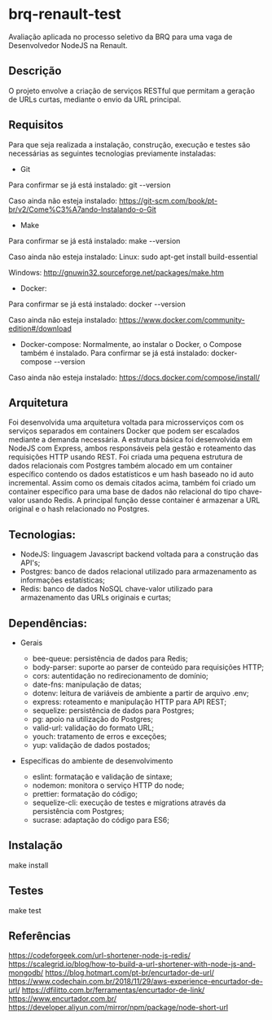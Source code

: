 # brq-renault-test
Avaliação aplicada no processo seletivo da BRQ para uma vaga de Desenvolvedor NodeJS na Renault.

## Descrição
O projeto envolve a criação de serviços RESTful que permitam a geração de URLs curtas, mediante o envio da URL principal.

## Requisitos
Para que seja realizada a instalação, construção, execução e testes são necessárias as seguintes tecnologias previamente instaladas:

- Git

Para confirmar se já está instalado:
git --version

Caso ainda não esteja instalado:
https://git-scm.com/book/pt-br/v2/Come%C3%A7ando-Instalando-o-Git


- Make

Para confirmar se já está instalado:
make --version

Caso ainda não esteja instalado:
Linux:
sudo apt-get install build-essential

Windows:
http://gnuwin32.sourceforge.net/packages/make.htm


- Docker:

Para confirmar se já está instalado:
docker --version

Caso ainda não esteja instalado:
https://www.docker.com/community-edition#/download


- Docker-compose:
Normalmente, ao instalar o Docker, o Compose também é instalado. Para confirmar se já está instalado:
docker-compose --version

Caso ainda não esteja instalado:
https://docs.docker.com/compose/install/


## Arquitetura
Foi desenvolvida uma arquitetura voltada para microsserviços com os serviços separados em containers Docker que podem ser escalados mediante a demanda necessária. A estrutura básica foi desenvolvida em NodeJS com Express, ambos responsáveis pela gestão e roteamento das requisições HTTP usando REST.
Foi criada uma pequena estrutura de dados relacionais com Postgres também alocado em um container específico contendo os dados estatísticos e um hash baseado no id auto incremental.
Assim como os demais citados acima, também foi criado um container específico para uma base de dados não relacional do tipo chave-valor usando Redis. A principal função desse container é armazenar a URL original e o hash relacionado no Postgres.

## Tecnologias:
- NodeJS: linguagem Javascript backend voltada para a construção das API's;
- Postgres: banco de dados relacional utilizado para armazenamento as informações estatísticas;
- Redis: banco de dados NoSQL chave-valor utilizado para armazenamento das URLs originais e curtas;

## Dependências:
- Gerais
    - bee-queue: persistência de dados para Redis;
    - body-parser: suporte ao parser de conteúdo para requisições HTTP;
    - cors: autentidação no redirecionamento de domínio;
    - date-fns: manipulação de datas;
    - dotenv: leitura de variáveis de ambiente a partir de arquivo .env;
    - express: roteamento e manipulação HTTP para API REST;
    - sequelize: persistência de dados para Postgres;
    - pg: apoio na utilização do Postgres;
    - valid-url: validação do formato URL;
    - youch: tratamento de erros e exceções;
    - yup: validação de dados postados;

- Específicas do ambiente de desenvolvimento
    - eslint: formatação e validação de sintaxe;
    - nodemon: monitora o serviço HTTP do node;
    - prettier: formatação do código;
    - sequelize-cli: execução de testes e migrations através da persistência com Postgres;
    - sucrase: adaptação do código para ES6;

## Instalação
make install

## Testes
make test


## Referências
https://codeforgeek.com/url-shortener-node-js-redis/
https://scalegrid.io/blog/how-to-build-a-url-shortener-with-node-js-and-mongodb/
https://blog.hotmart.com/pt-br/encurtador-de-url/
https://www.codechain.com.br/2018/11/29/aws-experience-encurtador-de-url/
https://dfilitto.com.br/ferramentas/encurtador-de-link/
https://www.encurtador.com.br/
https://developer.aliyun.com/mirror/npm/package/node-short-url
